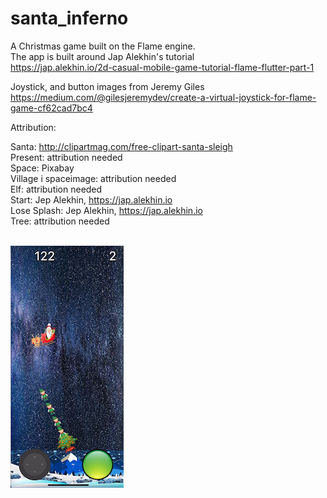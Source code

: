 # santa_inferno

A Christmas game built on the Flame engine.<br>
The app is built around Jap Alekhin's tutorial<br>
https://jap.alekhin.io/2d-casual-mobile-game-tutorial-flame-flutter-part-1<br>

Joystick, and button images from Jeremy Giles<br>
https://medium.com/@gilesjeremydev/create-a-virtual-joystick-for-flame-game-cf62cad7bc4<br>


Attribution:

Santa: http://clipartmag.com/free-clipart-santa-sleigh<br>
Present: attribution needed<br>
Space: Pixabay<br>
Village i spaceimage: attribution needed<br>
Elf: attribution needed<br>
Start: Jep Alekhin, https://jap.alekhin.io<br>
Lose Splash: Jep Alekhin, https://jap.alekhin.io<br>
Tree: attribution needed<br>
<br>

![Screenshot](https://github.com/swinje/SantaInferno/blob/main/SantaInferno.png)
